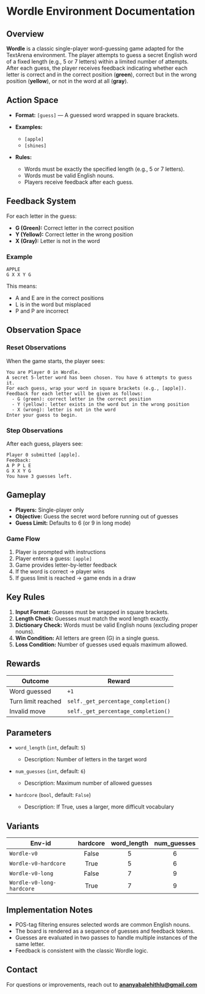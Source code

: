 # Wordle Environment Documentation

## Overview
**Wordle** is a classic single-player word-guessing game adapted for the TextArena environment. The player attempts to guess a secret English word of a fixed length (e.g., 5 or 7 letters) within a limited number of attempts. After each guess, the player receives feedback indicating whether each letter is correct and in the correct position (**green**), correct but in the wrong position (**yellow**), or not in the word at all (**gray**).

## Action Space

- **Format:** `[guess]` — A guessed word wrapped in square brackets.

- **Examples:**
  - `[apple]`
  - `[shines]`

- **Rules:**
  - Words must be exactly the specified length (e.g., 5 or 7 letters).
  - Words must be valid English nouns.
  - Players receive feedback after each guess.

## Feedback System

For each letter in the guess:
- **G (Green):** Correct letter in the correct position
- **Y (Yellow):** Correct letter in the wrong position
- **X (Gray):** Letter is not in the word

### Example
```
APPLE
G X X Y G
```
This means:
- A and E are in the correct positions
- L is in the word but misplaced
- P and P are incorrect

## Observation Space

### Reset Observations
When the game starts, the player sees:
```
You are Player 0 in Wordle.
A secret 5-letter word has been chosen. You have 6 attempts to guess it.
For each guess, wrap your word in square brackets (e.g., [apple]).
Feedback for each letter will be given as follows:
  - G (green): correct letter in the correct position
  - Y (yellow): letter exists in the word but in the wrong position
  - X (wrong): letter is not in the word
Enter your guess to begin.
```

### Step Observations
After each guess, players see:
```
Player 0 submitted [apple].
Feedback:
A P P L E
G X X Y G
You have 3 guesses left.
```

## Gameplay

- **Players:** Single-player only
- **Objective:** Guess the secret word before running out of guesses
- **Guess Limit:** Defaults to 6 (or 9 in long mode)

### Game Flow
1. Player is prompted with instructions
2. Player enters a guess: `[apple]`
3. Game provides letter-by-letter feedback
4. If the word is correct → player wins
5. If guess limit is reached → game ends in a draw

## Key Rules

1. **Input Format:** Guesses must be wrapped in square brackets.
2. **Length Check:** Guesses must match the word length exactly.
3. **Dictionary Check:** Words must be valid English nouns (excluding proper nouns).
4. **Win Condition:** All letters are green (G) in a single guess.
5. **Loss Condition:** Number of guesses used equals maximum allowed.

## Rewards

| Outcome             | Reward |
|---------------------|--------|
| Word guessed        | `+1`   |
| Turn limit reached  | `self._get_percentage_completion()`    |
| Invalid move        | `self._get_percentage_completion()`   |

## Parameters

- `word_length` (`int`, default: `5`)
  - Description: Number of letters in the target word

- `num_guesses` (`int`, default: `6`)
  - Description: Maximum number of allowed guesses

- `hardcore` (`bool`, default: `False`)
  - Description: If True, uses a larger, more difficult vocabulary

## Variants

| Env-id                    | hardcore | word_length | num_guesses |
|---------------------------|:--------:|:-----------:|:-----------:|
| `Wordle-v0`               | False    | 5           | 6           |
| `Wordle-v0-hardcore`      | True     | 5           | 6           |
| `Wordle-v0-long`          | False    | 7           | 9           |
| `Wordle-v0-long-hardcore` | True     | 7           | 9           |

## Implementation Notes

- POS-tag filtering ensures selected words are common English nouns.
- The board is rendered as a sequence of guesses and feedback tokens.
- Guesses are evaluated in two passes to handle multiple instances of the same letter.
- Feedback is consistent with the classic Wordle logic.

## Contact
For questions or improvements, reach out to **ananyabalehithlu@gmail.com**